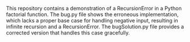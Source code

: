 This repository contains a demonstration of a RecursionError in a Python factorial function. The bug.py file shows the erroneous implementation, which lacks a proper base case for handling negative input, resulting in infinite recursion and a RecursionError. The bugSolution.py file provides a corrected version that handles this case gracefully.